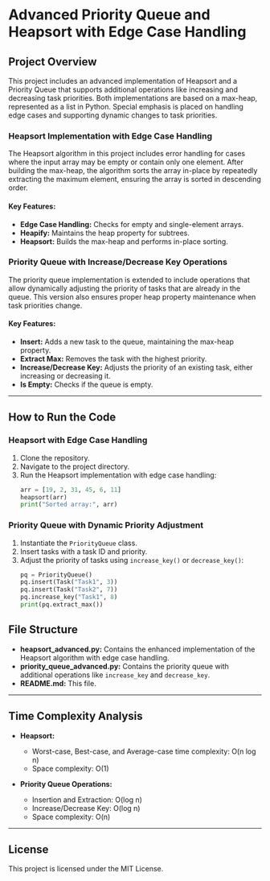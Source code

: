 # Advanced Priority Queue and Heapsort with Edge Case Handling

## Project Overview

This project includes an advanced implementation of Heapsort and a Priority Queue that supports additional operations like increasing and decreasing task priorities. Both implementations are based on a max-heap, represented as a list in Python. Special emphasis is placed on handling edge cases and supporting dynamic changes to task priorities.

### Heapsort Implementation with Edge Case Handling

The Heapsort algorithm in this project includes error handling for cases where the input array may be empty or contain only one element. After building the max-heap, the algorithm sorts the array in-place by repeatedly extracting the maximum element, ensuring the array is sorted in descending order.

#### Key Features:
- **Edge Case Handling:** Checks for empty and single-element arrays.
- **Heapify:** Maintains the heap property for subtrees.
- **Heapsort:** Builds the max-heap and performs in-place sorting.

### Priority Queue with Increase/Decrease Key Operations

The priority queue implementation is extended to include operations that allow dynamically adjusting the priority of tasks that are already in the queue. This version also ensures proper heap property maintenance when task priorities change.

#### Key Features:
- **Insert:** Adds a new task to the queue, maintaining the max-heap property.
- **Extract Max:** Removes the task with the highest priority.
- **Increase/Decrease Key:** Adjusts the priority of an existing task, either increasing or decreasing it.
- **Is Empty:** Checks if the queue is empty.

---

## How to Run the Code

### Heapsort with Edge Case Handling
1. Clone the repository.
2. Navigate to the project directory.
3. Run the Heapsort implementation with edge case handling:
    ```python
    arr = [19, 2, 31, 45, 6, 11]
    heapsort(arr)
    print("Sorted array:", arr)
    ```

### Priority Queue with Dynamic Priority Adjustment
1. Instantiate the `PriorityQueue` class.
2. Insert tasks with a task ID and priority.
3. Adjust the priority of tasks using `increase_key()` or `decrease_key()`:
    ```python
    pq = PriorityQueue()
    pq.insert(Task("Task1", 3))
    pq.insert(Task("Task2", 7))
    pq.increase_key("Task1", 8)
    print(pq.extract_max())
    ```

## File Structure

- **heapsort_advanced.py:** Contains the enhanced implementation of the Heapsort algorithm with edge case handling.
- **priority_queue_advanced.py:** Contains the priority queue with additional operations like `increase_key` and `decrease_key`.
- **README.md:** This file.

---

## Time Complexity Analysis

- **Heapsort:**
  - Worst-case, Best-case, and Average-case time complexity: O(n log n)
  - Space complexity: O(1)
  
- **Priority Queue Operations:**
  - Insertion and Extraction: O(log n)
  - Increase/Decrease Key: O(log n)
  - Space complexity: O(n)

---

## License

This project is licensed under the MIT License.
